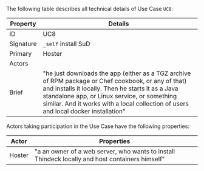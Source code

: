 The following table describes all technical details of Use Case `UC8`:

<table>
      <thead>
         <tr>
            <th>Property</th>
            <th>Details</th>
         </tr>
      </thead>
      <tbody>
         <tr>
            <td>ID</td>
            <td>UC8</td>
         </tr>
         <tr>
            <td>Signature</td>
            <td>
               <code>_self</code> install SuD</td>
         </tr>
         <tr>
            <td>Primary</td>
            <td>Hoster</td>
         </tr>
         <tr>
            <td>Actors</td>
            <td/>
         </tr>
         <tr>
            <td>Brief</td>
            <td>"he just downloads the app (either as a TGZ archive of RPM package or Chef cookbook, or any of that) and installs it locally. Then he starts it as a Java standalone app, or Linux service, or something similar. And it works with a local collection of users and local docker installation"</td>
         </tr>
      </tbody>
   </table>

Actors taking participation in the Use Case have the following properties:

<table>
      <thead>
         <tr>
            <th>Actor</th>
            <th>Properties</th>
         </tr>
      </thead>
      <tbody>
         <tr>
            <td>Hoster</td>
            <td>"a an owner of a web server, who wants to install Thindeck locally and host containers himself"</td>
         </tr>
      </tbody>
   </table>
